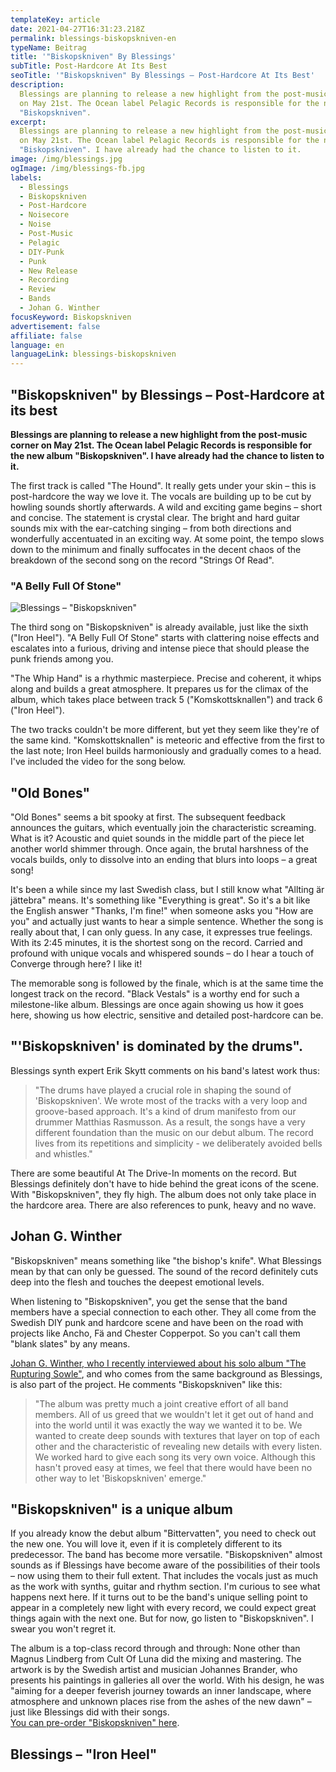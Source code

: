 ```yaml
---
templateKey: article
date: 2021-04-27T16:31:23.218Z
permalink: blessings-biskopskniven-en
typeName: Beitrag
title: '"Biskopskniven" By Blessings'
subTitle: Post-Hardcore At Its Best
seoTitle: '"Biskopskniven" By Blessings – Post-Hardcore At Its Best'
description:
  Blessings are planning to release a new highlight from the post-music corner
  on May 21st. The Ocean label Pelagic Records is responsible for the new album
  "Biskopskniven".
excerpt:
  Blessings are planning to release a new highlight from the post-music corner
  on May 21st. The Ocean label Pelagic Records is responsible for the new album
  "Biskopskniven". I have already had the chance to listen to it.
image: /img/blessings.jpg
ogImage: /img/blessings-fb.jpg
labels:
  - Blessings
  - Biskopskniven
  - Post-Hardcore
  - Noisecore
  - Noise
  - Post-Music
  - Pelagic
  - DIY-Punk
  - Punk
  - New Release
  - Recording
  - Review
  - Bands
  - Johan G. Winther
focusKeyword: Biskopskniven
advertisement: false
affiliate: false
language: en
languageLink: blessings-biskopskniven
---
```


## "Biskopskniven" by Blessings – Post-Hardcore at its best

**Blessings are planning to release a new highlight from the post-music corner
on May 21st. The Ocean label Pelagic Records is responsible for the new album
"Biskopskniven". I have already had the chance to listen to it.**

The first track is called "The Hound". It really gets under your skin – this is
post-hardcore the way we love it. The vocals are building up to be cut by
howling sounds shortly afterwards. A wild and exciting game begins – short and
concise. The statement is crystal clear. The bright and hard guitar sounds mix
with the ear-catching singing – from both directions and wonderfully accentuated
in an exciting way. At some point, the tempo slows down to the minimum and
finally suffocates in the decent chaos of the breakdown of the second song on
the record "Strings Of Read".

### "A Belly Full Of Stone"

![Blessings – "Biskopskniven"](/img/blessings-biskopskniven-cover.jpeg 'Blessings – "Biskopskniven"')

The third song on "Biskopskniven" is already available, just like the sixth
("Iron Heel"). "A Belly Full Of Stone" starts with clattering noise effects and
escalates into a furious, driving and intense piece that should please the punk
friends among you.

"The Whip Hand" is a rhythmic masterpiece. Precise and coherent, it whips along
and builds a great atmosphere. It prepares us for the climax of the album, which
takes place between track 5 ("Komskottsknallen") and track 6 ("Iron Heel").

The two tracks couldn't be more different, but yet they seem like they're of the
same kind. "Komskottsknallen" is meteoric and effective from the first to the
last note; Iron Heel builds harmoniously and gradually comes to a head. I've
included the video for the song below.

## "Old Bones"

"Old Bones" seems a bit spooky at first. The subsequent feedback announces the
guitars, which eventually join the characteristic screaming. What is it?
Acoustic and quiet sounds in the middle part of the piece let another world
shimmer through. Once again, the brutal harshness of the vocals builds, only to
dissolve into an ending that blurs into loops – a great song!

It's been a while since my last Swedish class, but I still know what "Allting är
jättebra" means. It's something like "Everything is great". So it's a bit like
the English answer "Thanks, I'm fine!" when someone asks you "How are you" and
actually just wants to hear a simple sentence. Whether the song is really about
that, I can only guess. In any case, it expresses true feelings. With its 2:45
minutes, it is the shortest song on the record. Carried and profound with unique
vocals and whispered sounds – do I hear a touch of Converge through here? I like
it!

The memorable song is followed by the finale, which is at the same time the
longest track on the record. "Black Vestals" is a worthy end for such a
milestone-like album. Blessings are once again showing us how it goes here,
showing us how electric, sensitive and detailed post-hardcore can be.

## "'Biskopskniven' is dominated by the drums".

Blessings synth expert Erik Skytt comments on his band's latest work thus:

> "The drums have played a crucial role in shaping the sound of 'Biskopskniven'.
> We wrote most of the tracks with a very loop and groove-based approach. It's a
> kind of drum manifesto from our drummer Matthias Rasmusson. As a result, the
> songs have a very different foundation than the music on our debut album. The
> record lives from its repetitions and simplicity - we deliberately avoided
> bells and whistles."

There are some beautiful At The Drive-In moments on the record. But Blessings
definitely don't have to hide behind the great icons of the scene. With
"Biskopskniven", they fly high. The album does not only take place in the
hardcore area. There are also references to punk, heavy and no wave.

## Johan G. Winther

"Biskopskniven" means something like "the bishop's knife". What Blessings mean
by that can only be guessed. The sound of the record definitely cuts deep into
the flesh and touches the deepest emotional levels.

When listening to "Biskopskniven", you get the sense that the band members have
a special connection to each other. They all come from the Swedish DIY punk and
hardcore scene and have been on the road with projects like Ancho, Fä and
Chester Copperpot. So you can't call them "blank slates" by any means.

[Johan G. Winther, who I recently interviewed about his solo album "The Rupturing Sowle"](http://cardamonchai.com/2021/03/johan-g-winther-interview/),
and who comes from the same background as Blessings, is also part of the
project. He comments "Biskopskniven" like this:

> "The album was pretty much a joint creative effort of all band members. All of
> us greed that we wouldn't let it get out of hand and into the world until it
> was exactly the way we wanted it to be. We wanted to create deep sounds with
> textures that layer on top of each other and the characteristic of revealing
> new details with every listen. We worked hard to give each song its very own
> voice. Although this hasn't proved easy at times, we feel that there would
> have been no other way to let 'Biskopskniven' emerge."

## "Biskopskniven" is a unique album

If you already know the debut album "Bittervatten", you need to check out the
new one. You will love it, even if it is completely different to its
predecessor. The band has become more versatile. "Biskopskniven" almost sounds
as if Blessings have become aware of the possibilities of their tools – now
using them to their full extent. That includes the vocals just as much as the
work with synths, guitar and rhythm section. I'm curious to see what happens
next here. If it turns out to be the band's unique selling point to appear in a
completely new light with every record, we could expect great things again with
the next one. But for now, go listen to "Biskopskniven". I swear you won't
regret it.

The album is a top-class record through and through: None other than Magnus
Lindberg from Cult Of Luna did the mixing and mastering. The artwork is by the
Swedish artist and musician Johannes Brander, who presents his paintings in
galleries all over the world. With his design, he was "aiming for a deeper
feverish journey towards an inner landscape, where atmosphere and unknown places
rise from the ashes of the new dawn" – just like Blessings did with their
songs.\
[You can pre-order "Biskopskniven" here](https://pelagic-records.com/product/blessings-biskopskniven-lp/).

## Blessings – "Iron Heel"

<YouTube id="KuCAlhs2bOs" />
